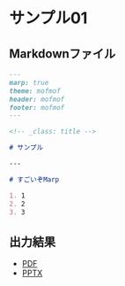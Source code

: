 # サンプル01

## Markdownファイル

```markdown
---
marp: true
theme: mofmof
header: mofmof
footer: mofmof
---

<!-- _class: title -->

# サンプル

---

# すごいぞMarp

1. 1
2. 2
3. 3
```

## 出力結果

- [PDF](./example.pdf)
- [PPTX](./example.pptx)
